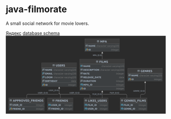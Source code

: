 # java-filmorate
A small social network for movie lovers.

[Яндекс](https://www.yandex.ru)
[database schema](https://github.com/alexhved/java-filmorate/blob/main/schema.sql)
![filmorate-db-schema](https://github.com/alexhved/java-filmorate/blob/main/filmorate-diagram.png)
